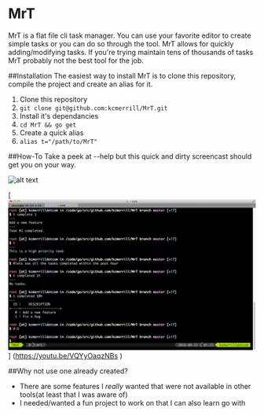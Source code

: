 # MrT
MrT is a flat file cli task manager. You can use your favorite editor to create simple tasks or you can do so through the tool. MrT allows for quickly adding/modifying tasks. If you're trying maintain tens of thousands of tasks MrT probably not the best tool for the job. 

##Installation
The easiest way to install MrT is to clone this repository, compile the project and create an alias for it. 

1. Clone this repository
  1. `git clone git@github.com:kcmerrill/MrT.git`
2. Install it's dependancies
  2. `cd MrT && go get`
3. Create a quick alias
  3. `alias t="/path/to/MrT"`

##How-To
Take a peek at --help but this quick and dirty screencast should get you on your way. 

![alt text]( "Screencast")

[![Screencast](https://raw.githubusercontent.com/kcmerrill/MrT/master/screenshot.png)] (https://youtu.be/VQYyOaqzNBs
)

##Why not use one already created?
- There are some features I _really_ wanted that were not available in other tools(at least that I was aware of)
- I needed/wanted a fun project to work on that I can also learn go with
